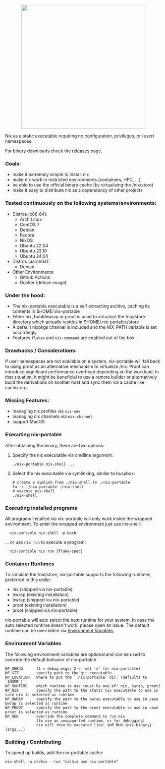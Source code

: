 <p align="center">
<img width="400" src="https://gist.githubusercontent.com/DavHau/755fed3774e89c0b9b8953a0a25309fa/raw/fdb8b96eeb94d3b8a79481fa6fad53281e10b15d/nix_portable_2021-04-28_bw.png">
</p>

Nix as a static executable requiring no configuration, privileges, or (user) namespaces.

For binary downloads check the [releases](https://github.com/DavHau/nix-portable/releases) page.

### Goals:
  - make it extremely simple to install nix
  - make nix work in restricted environments (containers, HPC, ...)
  - be able to use the official binary cache (by virtualizing the /nix/store)
  - make it easy to distribute nix as a dependency of other projects

### Tested continuously on the following systems/environments:
  * Distros (x86_64):
    - Arch Linux
    - CentOS 7
    - Debian
    - Fedora
    - NixOS
    - Ubuntu 22.04
    - Ubuntu 23.10
    - Ubuntu 24.04
  * Distros (aarch64):
    - Debian
  * Other Environments:
    - Github Actions
    - Docker (debian image)

### Under the hood:
  - The nix-portable executable is a self extracting archive, caching its contents in $HOME/.nix-portable
  - Either nix, bubblewrap or proot is used to virtualize the /nix/store directory which actually resides in $HOME/.nix-portable/store
  - A default nixpkgs channel is included and the NIX_PATH variable is set accordingly.
  - Features `flakes` and `nix-command` are enabled out of the box.


### Drawbacks / Considerations:
If user namespaces are not available on a system, nix-portable will fall back to using proot as an alternative mechanism to virtualize /nix.
Proot can introduce significant performance overhead depending on the workload.
In that situation, it might be beneficial to use a remote builder or alternatively build the derivations on another host and sync them via a cache like cachix.org.


### Missing Features:
  - managing nix profiles via `nix-env`
  - managing nix channels via `nix-channel`
  - support MacOS


### Executing nix-portable
After obtaining the binary, there are two options:
1. Specify the nix executable via cmdline argument:
    ```
    ./nix-portable nix-shell ...
    ```
1. Select the nix executable via symlinking, similar to busybox:
    ```
    # create a symlink from ./nix-shell to ./nix-portable
    ln -s ./nix-portable ./nix-shell
    # execute nix-shell
    ./nix-shell
    ```

### Executing installed programs
All programs installed via nix-portable will only work inside the wrapped environment.
To enter the wrapped environment just use nix-shell:
```
  nix-portable nix-shell -p bash
```

... or use `nix run` to execute a program:
```
  nix-portable nix run {flake-spec}
```

### Container Runtimes
To simulate the /nix/store, nix-portable supports the following runtimes, preferred in this order:
  - nix (shipped via nix-portable)
  - bwrap (existing installation)
  - bwrap (shipped via nix-portable)
  - proot (existing installation)
  - proot (shipped via nix-portable)

nix-portable will auto select the best runtime for your system.
In case the auto selected runtime doesn't work, please open an issue.
The default runtime can be overridden via [Environment Variables](#environment-variables).

### Environment Variables
The following environment variables are optional and can be used to override the default behavior of nix-portable
```
NP_DEBUG      (1 = debug msgs; 2 = 'set -x' for nix-portable)
NP_GIT        specify path to the git executable
NP_LOCATION   where to put the `.nix-portable` dir. (defaults to `$HOME`)
NP_RUNTIME    which runtime to use (must be one of: nix, bwrap, proot)
NP_NIX        specify the path to the static nix executable to use in case nix is selected as runtime
NP_BWRAP      specify the path to the bwrap executable to use in case bwrap is selected as runtime
NP_PROOT      specify the path to the proot executable to use in case proot is selected as runtime
NP_RUN        override the complete command to run nix
              (to use an unsupported runtime, or for debugging)
              nix will then be executed like: $NP_RUN {nix-binary} {args...}

```

### Building / Contributing
To speed up builds, add the nix-portable cache:
```
nix-shell -p cachix --run "cachix use nix-portable"
```
